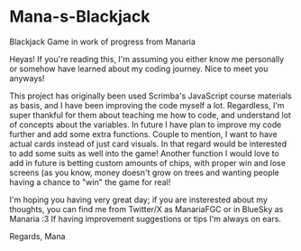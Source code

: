 # Mana-s-Blackjack
Blackjack Game in work of progress from Manaria

Heyas! If you're reading this, I'm assuming you either know me personally or somehow have learned about my coding journey. Nice to meet you anyways!

This project has originally been used Scrimba's JavaScript course materials as basis, and I have been improving the code myself a lot. Regardless, I'm super thankful for them
about teaching me how to code, and understand lot of concepts about the variables. In future I have plan to improve my code further and add some extra functions. Couple to
mention, I want to have actual cards instead of just card visuals. In that regard would be interested to add some suits as well into the game! Another function I would love to 
add in future is betting custom amounts of chips, with proper win and lose screens (as you know, money doesn't grow on trees and wanting people having a chance to "win" the 
game for real!

I'm hoping you having very great day; if you are insterested about my thoughts, you can find me from Twitter/X as ManariaFGC or in BlueSky as Manaria :3 If having improvement 
suggestions or tips I'm always on ears.

Regards,
Mana
